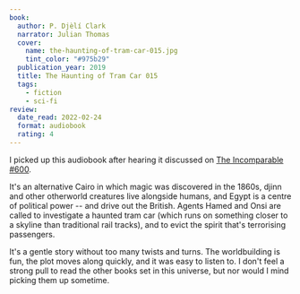 ```yaml
---
book:
  author: P. Djèlí Clark
  narrator: Julian Thomas
  cover:
    name: the-haunting-of-tram-car-015.jpg
    tint_color: "#975b29"
  publication_year: 2019
  title: The Haunting of Tram Car 015
  tags:
    - fiction
    - sci-fi
review:
  date_read: 2022-02-24
  format: audiobook
  rating: 4
---
```


I picked up this audiobook after hearing it discussed on [The&nbsp;Incomparable #600](https://www.theincomparable.com/theincomparable/600/).

It's an alternative Cairo in which magic was discovered in the 1860s, djinn and other otherworld creatures live alongside humans, and Egypt is a centre of political power -- and drive out the British.
Agents Hamed and Onsi are called to investigate a haunted tram car (which runs on something closer to a skyline than traditional rail tracks), and to evict the spirit that's terrorising passengers.

It's a gentle story without too many twists and turns.
The worldbuilding is fun, the plot moves along quickly, and it was easy to listen to.
I don't feel a strong pull to read the other books set in this universe, but nor would I mind picking them up sometime.

